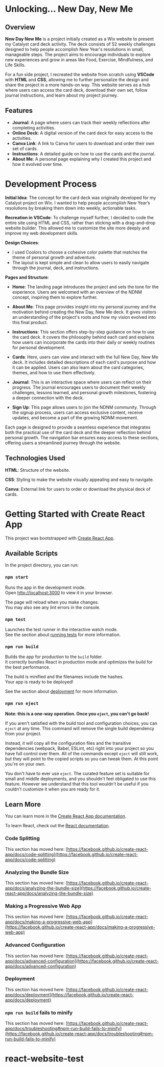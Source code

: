 # <bold> Unlocking... New Day, New Me </bold>

## Overview

**New Day New Me** is a project initially created as a Wix website to present my Catalyst card deck activity. The deck consists of 52 weekly challenges designed to help people accomplish New Year's resolutions in small, manageable steps. The project aims to encourage individuals to explore new experiences and grow in areas like Food, Exercise, Mindfulness, and Life Skills.

For a fun side project, I recreated the website from scratch using **VSCode** with **HTML** and **CSS**, allowing me to further personalize the design and share the project in a more hands-on way. This website serves as a hub where users can access the card deck, download their own set, follow journal instructions, and learn about my project journey.

## Features

- **Journal**: A page where users can track their weekly reflections after completing activities.
- **Online Deck**: A digital version of the card deck for easy access to the activities.
- **Canva Link**: A link to Canva for users to download and order their own set of cards.
- **Instructions**: A detailed guide on how to use the cards and the journal.
- **About Me**: A personal page explaining why I created this project and how it evolved over time.

# Development Process

**Initial Idea**: The concept for the card deck was originally developed for my Catalyst project on Wix. I wanted to help people accomplish New Year’s resolutions by breaking them down into weekly, actionable tasks.

**Recreation in VSCode**: To challenge myself further, I decided to code the entire site using HTML and CSS, rather than sticking with a drag-and-drop website builder. This allowed me to customize the site more deeply and improve my web development skills.

**Design Choices**:

- I used Coolors to choose a cohesive color palette that matches the theme of personal growth and adventure.
- The layout is kept simple and clean to allow users to easily navigate through the journal, deck, and instructions.

**Pages and Structure**:

- **Home**: The landing page introduces the project and sets the tone for the experience. Users are welcomed with an overview of the NDNM concept, inspiring them to explore further.

- **About Me**: This page provides insight into my personal journey and the motivation behind creating the New Day, New Me deck. It gives visitors an understanding of the project's roots and how my vision evolved into this final product.

- **Instructions**: This section offers step-by-step guidance on how to use the card deck. It covers the philosophy behind each card and explains how users can incorporate the cards into their daily or weekly routines for personal development.

- **Cards**: Here, users can view and interact with the full New Day, New Me deck. It includes detailed descriptions of each card's purpose and how it can be applied. Users can also learn about the card categories, themes, and how to use them effectively.

- **Journal**: This is an interactive space where users can reflect on their progress. The journal encourages users to document their weekly challenges, lessons learned, and personal growth milestones, fostering a deeper connection with the deck.

- **Sign Up**: This page allows users to join the NDNM community. Through the signup process, users can access exclusive content, receive updates, and become a part of the growing NDNM movement.

Each page is designed to provide a seamless experience that integrates both the practical use of the card deck and the deeper reflection behind personal growth. The navigation bar ensures easy access to these sections, offering users a streamlined journey through the website.

## Technologies Used

**HTML**: Structure of the website.

**CSS**: Styling to make the website visually appealing and easy to navigate.

**Canva**: External link for users to order or download the physical deck of cards.

# Getting Started with Create React App

This project was bootstrapped with [Create React App](https://github.com/facebook/create-react-app).

## Available Scripts

In the project directory, you can run:

### `npm start`

Runs the app in the development mode.\
Open [http://localhost:3000](http://localhost:3000) to view it in your browser.

The page will reload when you make changes.\
You may also see any lint errors in the console.

### `npm test`

Launches the test runner in the interactive watch mode.\
See the section about [running tests](https://facebook.github.io/create-react-app/docs/running-tests) for more information.

### `npm run build`

Builds the app for production to the `build` folder.\
It correctly bundles React in production mode and optimizes the build for the best performance.

The build is minified and the filenames include the hashes.\
Your app is ready to be deployed!

See the section about [deployment](https://facebook.github.io/create-react-app/docs/deployment) for more information.

### `npm run eject`

**Note: this is a one-way operation. Once you `eject`, you can't go back!**

If you aren't satisfied with the build tool and configuration choices, you can `eject` at any time. This command will remove the single build dependency from your project.

Instead, it will copy all the configuration files and the transitive dependencies (webpack, Babel, ESLint, etc) right into your project so you have full control over them. All of the commands except `eject` will still work, but they will point to the copied scripts so you can tweak them. At this point you're on your own.

You don't have to ever use `eject`. The curated feature set is suitable for small and middle deployments, and you shouldn't feel obligated to use this feature. However we understand that this tool wouldn't be useful if you couldn't customize it when you are ready for it.

## Learn More

You can learn more in the [Create React App documentation](https://facebook.github.io/create-react-app/docs/getting-started).

To learn React, check out the [React documentation](https://reactjs.org/).

### Code Splitting

This section has moved here: [https://facebook.github.io/create-react-app/docs/code-splitting](https://facebook.github.io/create-react-app/docs/code-splitting)

### Analyzing the Bundle Size

This section has moved here: [https://facebook.github.io/create-react-app/docs/analyzing-the-bundle-size](https://facebook.github.io/create-react-app/docs/analyzing-the-bundle-size)

### Making a Progressive Web App

This section has moved here: [https://facebook.github.io/create-react-app/docs/making-a-progressive-web-app](https://facebook.github.io/create-react-app/docs/making-a-progressive-web-app)

### Advanced Configuration

This section has moved here: [https://facebook.github.io/create-react-app/docs/advanced-configuration](https://facebook.github.io/create-react-app/docs/advanced-configuration)

### Deployment

This section has moved here: [https://facebook.github.io/create-react-app/docs/deployment](https://facebook.github.io/create-react-app/docs/deployment)

### `npm run build` fails to minify

This section has moved here: [https://facebook.github.io/create-react-app/docs/troubleshooting#npm-run-build-fails-to-minify](https://facebook.github.io/create-react-app/docs/troubleshooting#npm-run-build-fails-to-minify)
# react-website-test
